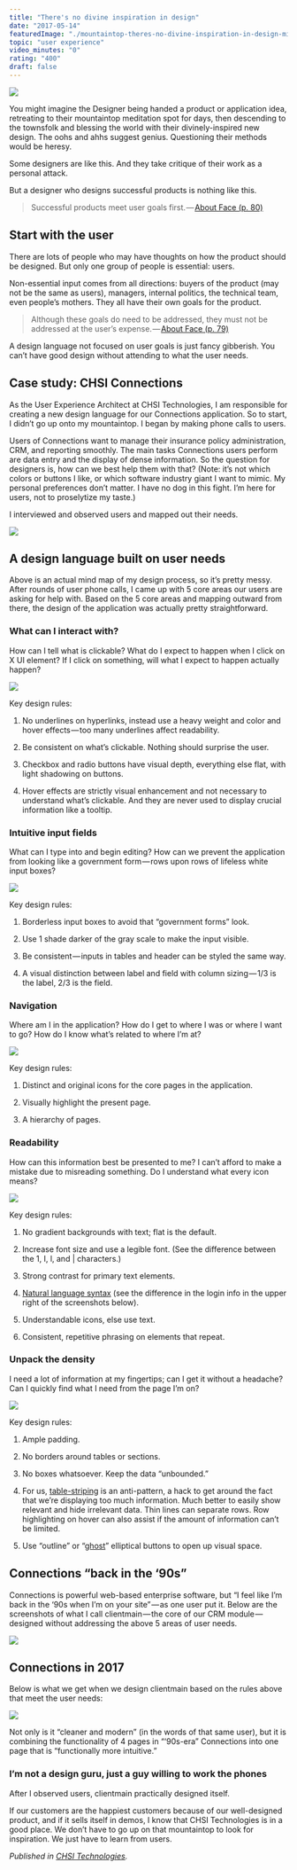 ```yaml
---
title: "There's no divine inspiration in design"
date: "2017-05-14"
featuredImage: "./mountaintop-theres-no-divine-inspiration-in-design-mike-zetlow.jpg"
topic: "user experience"
video_minutes: "0"
rating: "400"
draft: false
---
```


![](mountaintop-theres-no-divine-inspiration-in-design-mike-zetlow.jpg)

You might imagine the Designer being handed a product or application idea, retreating to their mountaintop meditation spot for days, then descending to the townsfolk and blessing the world with their divinely-inspired new design. The oohs and ahhs suggest genius. Questioning their methods would be heresy.

Some designers are like this. And they take critique of their work as a personal attack.

But a designer who designs successful products is nothing like this.

>Successful products meet user goals first. — [About Face (p. 80)](https://www.amazon.com/About-Face-Essentials-Interaction-Design/dp/1118766571/)

## Start with the user

There are lots of people who may have thoughts on how the product should be designed. But only one group of people is essential: users.

Non-essential input comes from all directions: buyers of the product (may not be the same as users), managers, internal politics, the technical team, even people’s mothers. They all have their own goals for the product.

>Although these goals do need to be addressed, they must not be addressed at the user’s expense. — [About Face (p. 79)](https://www.amazon.com/About-Face-Essentials-Interaction-Design/dp/1118766571/)

A design language not focused on user goals is just fancy gibberish. You can’t have good design without attending to what the user needs.

## Case study: CHSI Connections

As the User Experience Architect at CHSI Technologies, I am responsible for creating a new design language for our Connections application. So to start, I didn’t go up onto my mountaintop. I began by making phone calls to users.

Users of Connections want to manage their insurance policy administration, CRM, and reporting smoothly. The main tasks Connections users perform are data entry and the display of dense information. So the question for designers is, how can we best help them with that? (Note: it’s not which colors or buttons I like, or which software industry giant I want to mimic. My personal preferences don’t matter. I have no dog in this fight. I’m here for users, not to proselytize my taste.)

I interviewed and observed users and mapped out their needs.

![](content-map-theres-no-divine-inspiration-in-design-mike-zetlow.jpg)

## A design language built on user needs

Above is an actual mind map of my design process, so it’s pretty messy. After rounds of user phone calls, I came up with 5 core areas our users are asking for help with. Based on the 5 core areas and mapping outward from there, the design of the application was actually pretty straightforward.

### What can I interact with?

How can I tell what is clickable? What do I expect to happen when I click on X UI element? If I click on something, will what I expect to happen actually happen?

![](interactions-theres-no-divine-inspiration-in-design-mike-zetlow.jpg)

Key design rules:

1. No underlines on hyperlinks, instead use a heavy weight and color and hover effects — too many underlines affect readability.

2. Be consistent on what’s clickable. Nothing should surprise the user.

3. Checkbox and radio buttons have visual depth, everything else flat, with light shadowing on buttons.

4. Hover effects are strictly visual enhancement and not necessary to understand what’s clickable. And they are never used to display crucial information like a tooltip.

### Intuitive input fields

What can I type into and begin editing? How can we prevent the application from looking like a government form — rows upon rows of lifeless white input boxes?

![](inputs-theres-no-divine-inspiration-in-design-mike-zetlow.jpg)

Key design rules:

1. Borderless input boxes to avoid that “government forms” look.

2. Use 1 shade darker of the gray scale to make the input visible.

3. Be consistent — inputs in tables and header can be styled the same way.

4. A visual distinction between label and field with column sizing — 1/3 is the label, 2/3 is the field.

### Navigation

Where am I in the application? How do I get to where I was or where I want to go? How do I know what’s related to where I’m at?

![](navigation-theres-no-divine-inspiration-in-design-mike-zetlow.jpg)

Key design rules:

1. Distinct and original icons for the core pages in the application.

2. Visually highlight the present page.

3. A hierarchy of pages.

### Readability

How can this information best be presented to me? I can’t afford to make a mistake due to misreading something. Do I understand what every icon means?

![](readability-theres-no-divine-inspiration-in-design-mike-zetlow.jpg)

Key design rules:

1. No gradient backgrounds with text; flat is the default.

2. Increase font size and use a legible font. (See the difference between the 1, I, l, and | characters.)

3. Strong contrast for primary text elements.

4. [Natural language syntax](https://www.flickr.com/photos/visualpunch/8656165342/in/photostream/) (see the difference in the login info in the upper right of the screenshots below).

5. Understandable icons, else use text.

6. Consistent, repetitive phrasing on elements that repeat.

### Unpack the density

I need a lot of information at my fingertips; can I get it without a headache? Can I quickly find what I need from the page I’m on?

![](unpack-theres-no-divine-inspiration-in-design-mike-zetlow.jpg)

Key design rules:

1. Ample padding.

2. No borders around tables or sections.

3. No boxes whatsoever. Keep the data “unbounded.”

4. For us, [table-striping](https://meta.discourse.org/t/the-death-of-the-grey-no-more-tiger-striping-rows-by-default/28664) is an anti-pattern, a hack to get around the fact that we’re displaying too much information. Much better to easily show relevant and hide irrelevant data. Thin lines can separate rows. Row highlighting on hover can also assist if the amount of information can’t be limited.

5. Use “outline” or “[ghost](https://uxplanet.org/ghost-buttons-in-ux-design-4cf3717334f8)” elliptical buttons to open up visual space.

## Connections “back in the ‘90s”

Connections is powerful web-based enterprise software, but “I feel like I’m back in the ‘90s when I’m on your site” — as one user put it. Below are the screenshots of what I call clientmain — the core of our CRM module — designed without addressing the above 5 areas of user needs.

![](connections-old-crm-theres-no-divine-inspiration-in-design-mike-zetlow.jpg)

## Connections in 2017

Below is what we get when we design clientmain based on the rules above that meet the user needs:

![](connections-new-crm-theres-no-divine-inspiration-in-design-mike-zetlow.jpg)

Not only is it “cleaner and modern” (in the words of that same user), but it is combining the functionality of 4 pages in “‘90s-era” Connections into one page that is “functionally more intuitive.”

### I’m not a design guru, just a guy willing to work the phones

After I observed users, clientmain practically designed itself.

If our customers are the happiest customers because of our well-designed product, and if it sells itself in demos, I know that CHSI Technologies is in a good place. We don’t have to go up on that mountaintop to look for inspiration. We just have to learn from users.

*Published in [CHSI Technologies](https://medium.com/chsi-technologies/theres-no-divine-inspiration-in-design-8a2fdd521d16).*